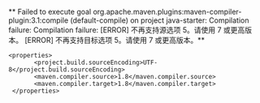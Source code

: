 

**  Failed to execute goal org.apache.maven.plugins:maven-compiler-plugin:3.1:compile (default-compile) on project java-starter: Compilation failure: Compilation failure: 
   [ERROR] 不再支持源选项 5。请使用 7 或更高版本。
   [ERROR] 不再支持目标选项 5。请使用 7 或更高版本。**
   
    <properties>
           <project.build.sourceEncoding>UTF-8</project.build.sourceEncoding>
           <maven.compiler.source>1.8</maven.compiler.source>
           <maven.compiler.target>1.8</maven.compiler.target>
     </properties>